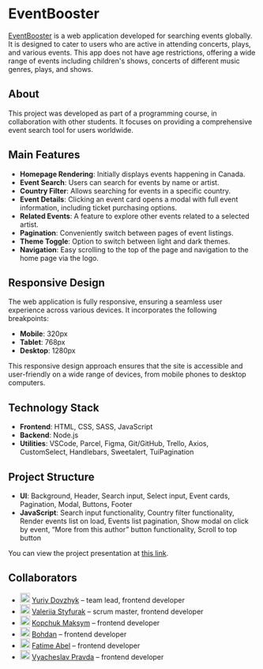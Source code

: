 # EventBooster

[EventBooster](https://valeriia-styfurak.github.io/event-booster/) is a web application developed for searching events globally. It is designed to cater to users who are active in attending concerts, plays, and various events. This app does not have age restrictions, offering a wide range of events including children's shows, concerts of different music genres, plays, and shows.

## About

This project was developed as part of a programming course, in collaboration with other students. It focuses on providing a comprehensive event search tool for users worldwide.

## Main Features

- **Homepage Rendering**: Initially displays events happening in Canada.
- **Event Search**: Users can search for events by name or artist.
- **Country Filter**: Allows searching for events in a specific country.
- **Event Details**: Clicking an event card opens a modal with full event information, including ticket purchasing options.
- **Related Events**: A feature to explore other events related to a selected artist.
- **Pagination**: Conveniently switch between pages of event listings.
- **Theme Toggle**: Option to switch between light and dark themes.
- **Navigation**: Easy scrolling to the top of the page and navigation to the home page via the logo.

## Responsive Design

The web application is fully responsive, ensuring a seamless user experience across various devices. It incorporates the following breakpoints:

- **Mobile**: 320px
- **Tablet**: 768px
- **Desktop**: 1280px

This responsive design approach ensures that the site is accessible and user-friendly on a wide range of devices, from mobile phones to desktop computers.

## Technology Stack

- **Frontend**: HTML, CSS, SASS, JavaScript
- **Backend**: Node.js
- **Utilities**: VSCode, Parcel, Figma, Git/GitHub, Trello, Axios, CustomSelect, Handlebars, Sweetalert, TuiPagination

## Project Structure

- **UI**: Background, Header, Search input, Select input, Event cards, Pagination, Modal, Buttons, Footer
- **JavaScript**: Search input functionality, Country filter functionality, Render events list on load, Events list pagination, Show modal on click by event, “More from this author” button functionality, Scroll to top button

 You can view the project presentation at [this link](https://docs.google.com/presentation/d/1-EI1ytdw-5jIJQMZHrv_YCPp-sYnqeYv/edit#slide=id.p1).

## Collaborators

* <img src="https://avatars.githubusercontent.com/u/48929257?v=4" width="20px"/>   [Yuriy Dovzhyk](https://github.com/ydovzhyk) – team lead, frontend developer
* <img src="https://avatars.githubusercontent.com/u/95078901?v=4" width="20px"/>   [Valeriia Styfurak](https://github.com/valeriia-styfurak) – scrum master, frontend developer
* <img src="https://avatars.githubusercontent.com/u/104761722?v=4" width="20px"/>  [Kopchuk Maksym](https://github.com/KopchukMaksym) – frontend developer
* <img src="https://avatars.githubusercontent.com/u/102989300?v=4" width="20px"/>  [Bohdan](https://github.com/WebHawky) – frontend developer
* <img src="https://avatars.githubusercontent.com/u/102423500?v=4" width="20px"/>  [Fatime Abel](https://github.com/fatime4) – frontend developer
* <img src="https://avatars.githubusercontent.com/u/104251403?v=4" width="20px" /> [Vyacheslav Pravda](https://github.com/slavapravda) – frontend developer

